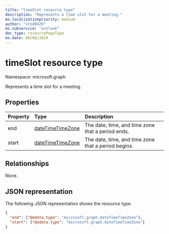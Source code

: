 ```yaml
---
title: "timeSlot resource type"
description: "Represents a time slot for a meeting."
ms.localizationpriority: medium
author: "vrod9429"
ms.subservice: "outlook"
doc_type: resourcePageType
ms.date: 08/08/2024
---
```


# timeSlot resource type

Namespace: microsoft.graph

Represents a time slot for a meeting.

## Properties
| Property	   | Type	|Description|
|:---------------|:--------|:----------|
|end|[dateTimeTimeZone](datetimetimezone.md)|The date, time, and time zone that a period ends. |
|start|[dateTimeTimeZone](datetimetimezone.md)|The date, time, and time zone that a period begins.|

## Relationships

None.

## JSON representation

The following JSON representation shows the resource type.

<!-- {
  "blockType": "resource",
  "optionalProperties": [

  ],
  "@odata.type": "microsoft.graph.timeSlot"
}-->

```json
{
  "end": {"@odata.type": "microsoft.graph.dateTimeTimeZone"},
  "start": {"@odata.type": "microsoft.graph.dateTimeTimeZone"}
}

```

<!-- uuid: 8fcb5dbc-d5aa-4681-8e31-b001d5168d79
2015-10-25 14:57:30 UTC -->
<!-- {
  "type": "#page.annotation",
  "description": "timeSlot resource",
  "keywords": "",
  "section": "documentation",
  "tocPath": ""
}-->

